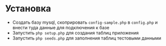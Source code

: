 Установка
=========

* Создать базу mysql, скоприровать `config-sample.php` в `config.php` и внести туда данные для подключения к базе
* Запустить `php setup.php` для создания таблиц приложения
* Запустить `php seeds.php` для заполнения таблиц тестовыми данными
